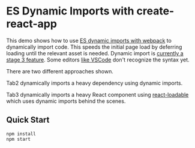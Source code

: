 # ES Dynamic Imports with create-react-app

This demo shows how to use [ES dynamic imports with webpack](https://webpack.js.org/guides/code-splitting-async/) to dynamically import code. This speeds the initial page load by deferring loading until the relevant asset is needed. Dynamic import is [currently a stage 3 feature](https://github.com/tc39/proposal-dynamic-import). Some editors [like VSCode](https://github.com/Microsoft/vscode/issues/25003) don't recognize the syntax yet.

There are two different approaches shown.

Tab2 dynamically imports a heavy dependency using dynamic imports.

Tab3 dynamically imports a heavy React component using [react-loadable](https://github.com/thejameskyle/react-loadable) which uses dynamic imports behind the scenes.

## Quick Start
```
npm install
npm start
```